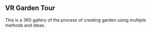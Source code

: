 VR Garden Tour
--------------

This is a 360 gallery of the process of creating garden using multiple methods and ideas.